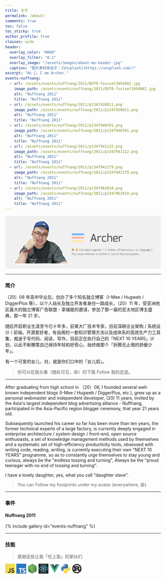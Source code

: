 ```yaml
---
title: 关于
permalink: /about/
comments: true
toc: false
toc_sticky: true
author_profile: true
classes: wide
header:
  overlay_color: "#000"
  overlay_filter: "0.1"
  overlay_image: "/assets/images/about-me-header.jpg"
  caption: "图片素材来自于：[Unsplash](https://unsplash.com/)"
excerpt: "Hi 👋，I am Archer."
events-nuffnang:
  - url: /assets/events/nuffnang/2011/DUT0-fxvixet3954082.jpg
    image_path: /assets/events/nuffnang/2011/DUT0-fxvixet3954082.jpg
    alt: "Nuffnang 2011"
    title: "Nuffnang 2011"
  - url: /assets/events/nuffnang/2011/p1347938811.png
    image_path: /assets/events/nuffnang/2011/p1347938811.png
    alt: "Nuffnang 2011"
    title: "Nuffnang 2011"
  - url: /assets/events/nuffnang/2011/p1347940701.png
    image_path: /assets/events/nuffnang/2011/p1347940701.png
    alt: "Nuffnang 2011"
    title: "Nuffnang 2011"
  - url: /assets/events/nuffnang/2011/p1347941122.png
    image_path: /assets/events/nuffnang/2011/p1347941122.png
    alt: "Nuffnang 2011"
    title: "Nuffnang 2011"
  - url: /assets/events/nuffnang/2011/p1347942179.png
    image_path: /assets/events/nuffnang/2011/p1347942179.png
    alt: "Nuffnang 2011"
    title: "Nuffnang 2011"
  - url: /assets/events/nuffnang/2011/p1347962010.png
    image_path: /assets/events/nuffnang/2011/p1347962010.png
    alt: "Nuffnang 2011"
    title: "Nuffnang 2011"
---
```


![Archer](/assets/images/blog-about-me.jpg)

---

### 简介

（20）08 年高中毕业后，创办了多个知名独立博客（I-Mee / Hugweb / DiggerPlus 等），以个人站长及独立开发者身份一路成长，（20）11 年，受亚洲地区最大的独立博客广告联盟 - 拿福能的邀请，参加了那一届的亚太地区博主盛典，那一年 21 岁。

随后开启职业生涯至今已十年多，前某大厂技术专家，目前深耕企业架构 / 系统设计 / 前端，开源爱好者，有自用的一套知识管理方法以及成体系的高效生产力工具集，痴迷于写代码、阅读、写作，目前正在执行自己的「NEXT 10 YEARS」计划，以此不断鞭策自己保持年轻和好奇心，始终做那个「折腾无止境的骄傲少年」。

有一个可爱的女儿，对，就是你们口中的「女儿奴」。

> 你可以在我头像（随处可见，😄）的下面 Follow 我的足迹。

---

After graduating from high school in （20）08, I founded several well-known independent blogs (I-Mee / Hugweb / DiggerPlus, etc.), grew up as a personal webmaster and independent developer, (20) 11 years, invited by the Asia's largest independent blog advertising alliance - Nuffnang, participated in the Asia-Pacific region blogger ceremony, that year 21 years old.

Subsequently launched his career so far has been more than ten years, the former technical experts of a large factory, is currently deeply engaged in enterprise architecture / system design / front-end, open source enthusiasts, a set of knowledge management methods used by themselves and a systematic set of high-efficiency productivity tools, obsessed with writing code, reading, writing, is currently executing their own "NEXT 10 YEARS" programme, so as to constantly urge themselves to stay young and curious, always be the "endless tossing and turning", Always be the "proud teenager with no end of tossing and turning".

I have a lovely daughter, yes, what you call "daughter slave".

> You can Follow my footprints under my avatar (everywhere, 😄).

---

### 事件

#### Nuffnang 2011

{% include gallery id="events-nuffnang" %}

---

### 技能

> 感谢这些让我「吃上饭」的家伙们

<img width="32" height="32" src="/assets/tech-stack/javascript.jpeg" />
<img width="32" height="32" src="/assets/tech-stack/ts.jpg" />
<img width="32" height="32" src="/assets/tech-stack/node.png" />
<img width="32" height="32" src="/assets/tech-stack/react.png" />
<img width="32" height="32" src="/assets/tech-stack/vue.png" />
<img width="32" height="32" src="/assets/tech-stack/python.png" />
<img width="32" height="32" src="/assets/tech-stack/rust.png" />
